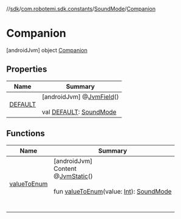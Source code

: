 //[sdk](../../../../index.md)/[com.robotemi.sdk.constants](../../index.md)/[SoundMode](../index.md)/[Companion](index.md)



# Companion  
 [androidJvm] object [Companion](index.md)   


## Properties  
  
|  Name |  Summary | 
|---|---|
| <a name="com.robotemi.sdk.constants/SoundMode.Companion/DEFAULT/#/PointingToDeclaration/"></a>[DEFAULT](-d-e-f-a-u-l-t.md)| <a name="com.robotemi.sdk.constants/SoundMode.Companion/DEFAULT/#/PointingToDeclaration/"></a> [androidJvm] @[JvmField](https://kotlinlang.org/api/latest/jvm/stdlib/kotlin.jvm/-jvm-field/index.html)()  <br>  <br>val [DEFAULT](-d-e-f-a-u-l-t.md): [SoundMode](../index.md)   <br>|


## Functions  
  
|  Name |  Summary | 
|---|---|
| <a name="com.robotemi.sdk.constants/SoundMode.Companion/valueToEnum/#kotlin.Int/PointingToDeclaration/"></a>[valueToEnum](value-to-enum.md)| <a name="com.robotemi.sdk.constants/SoundMode.Companion/valueToEnum/#kotlin.Int/PointingToDeclaration/"></a>[androidJvm]  <br>Content  <br>@[JvmStatic](https://kotlinlang.org/api/latest/jvm/stdlib/kotlin.jvm/-jvm-static/index.html)()  <br>  <br>fun [valueToEnum](value-to-enum.md)(value: [Int](https://kotlinlang.org/api/latest/jvm/stdlib/kotlin/-int/index.html)): [SoundMode](../index.md)  <br><br><br>|

